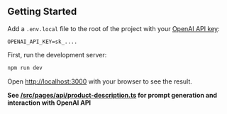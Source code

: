 ## Getting Started

Add a `.env.local` file to the root of the project with your [OpenAI API key](https://platform.openai.com/account/api-keys):

```
OPENAI_API_KEY=sk_....
```

First, run the development server:

```bash
npm run dev
```

Open [http://localhost:3000](http://localhost:3000) with your browser to see the result.


**See [/src/pages/api/product-description.ts](/src/pages/api/product-description.ts) for prompt generation and interaction with OpenAI API**
